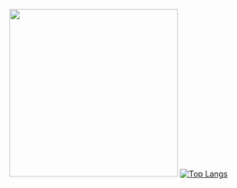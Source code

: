 
  <a href="https://github.com/fekenzofugi"><img width="300px" src="http://github-readme-streak-stats.herokuapp.com/?user=fekenzofugi&theme=dark&date_format=M%20j%5B%2C%20Y%5D&ring=ff3068&fire=ff3068&sideNums=ff3068"></a>
[![Top Langs](https://github-readme-stats.vercel.app/api/top-langs/?username=fekenzofugi&layout=donut&theme=dark)](https://github.com/anuraghazra/github-readme-stats)
